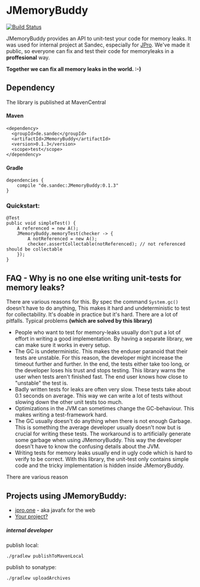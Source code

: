 # JMemoryBuddy
[![Build Status](https://travis-ci.com/Sandec/JMemoryBuddy.svg?branch=master)](https://travis-ci.com/Sandec/JMemoryBuddy)

JMemoryBuddy provides an API to unit-test your code for memory leaks.
It was used for internal project at Sandec, especially for [JPro](https://www.jpro.one/). 
We've made it public, so everyone can fix and test their code for memoryleaks in a **proffesional** way.

**Together we can fix all memory leaks in the world. :-)** 

## Dependency
The library is published at MavenCentral
#### Maven 
```
<dependency>
  <groupId>de.sandec</groupId>
  <artifactId>JMemoryBuddy</artifactId>
  <version>0.1.3</version>
  <scope>test</scope>
</dependency>
```

#### Gradle
```
dependencies {
    compile "de.sandec:JMemoryBuddy:0.1.3"
}
```

### Quickstart:
```
@Test
public void simpleTest() {
    A referenced = new A();
    JMemoryBuddy.memoryTest(checker -> {
        A notReferenced = new A();
        checker.assertCollectable(notReferenced); // not referenced should be collectable
    });
}
```


## FAQ - Why is no one else writing unit-tests for memory leaks?

There are various reasons for this. By spec the command `System.gc()` doesn't have to do anything, 
This makes it hard and undeterministic to test for collectability. It's doable in practice but it's hard. There are a lot of pitfalls.
Typical problems **(which are solved by this library)**
 * People who want to test for memory-leaks usually don't put a lot of effort in writing a good implementation. By having a separate library, we can make sure it works in every setup.
 * The GC is undeterministic. This makes the enduser paranoid that their tests are unstable. For this reason, the developer might increase the timeout further and further. 
  In the end, the tests either take too long, or the developer loses his trust and stops testing.
 This library warns the user when tests aren't finished fast. The end user knows how close to "unstable" the test is.
 * Badly written tests for leaks are often very slow. These tests take about 0.1 seconds on average. This way we can write a lot of tests without slowing down the other unit tests too much.
 * Optimizations in the JVM can sometimes change the GC-behaviour. This makes writing a test-framework hard.
 * The GC usually doesn't do anything when there is not enough Garbage. 
   This is something the average developer usually doesn't now but is crucial for writing these tests.
   The workaround is to artificially generate some garbage when using JMemoryBuddy. This way the developer doesn't have to know the confusing details about the JVM.
 * Writing tests for memory leaks usually end in ugly code which is hard to verify to be correct. With this library, the unit-test only contains simple code and the tricky implementation is hidden inside JMemoryBuddy.

There are various reason


## Projects using JMemoryBuddy:
* [jpro.one](https://jpro.one/) - aka javafx for the web
* [Your project?](https://github.com/Sandec/JMemoryBuddy/pulls)

##### internal developer
publish local:
```
./gradlew publishToMavenLocal
```

publish to sonatype:
```
./gradlew uploadArchives
```